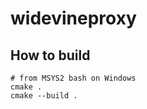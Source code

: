 # widevineproxy

## How to build

```shell
# from MSYS2 bash on Windows
cmake .
cmake --build .
```
